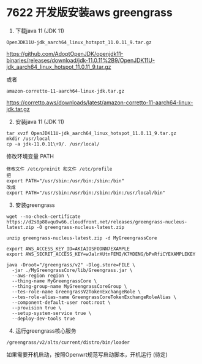 # 7622 开发版安装aws greengrass

1. 下载java 11 (JDK 11)
```
OpenJDK11U-jdk_aarch64_linux_hotspot_11.0.11_9.tar.gz
```
https://github.com/AdoptOpenJDK/openjdk11-binaries/releases/download/jdk-11.0.11%2B9/OpenJDK11U-jdk_aarch64_linux_hotspot_11.0.11_9.tar.gz

或者
```
amazon-corretto-11-aarch64-linux-jdk.tar.gz
```
https://corretto.aws/downloads/latest/amazon-corretto-11-aarch64-linux-jdk.tar.gz

2. 安装java 11 (JDK 11)
```
tar xvzf OpenJDK11U-jdk_aarch64_linux_hotspot_11.0.11_9.tar.gz
mkdir /usr/local
cp -a jdk-11.0.11\+9/. /usr/local/
```

修改环境变量 PATH
```
修改文件 /etc/preinit 和文件 /etc/profile
把
export PATH="/usr/sbin:/usr/bin:/sbin:/bin"
改成
export PATH="/usr/sbin:/usr/bin:/sbin:/bin:/usr/local/bin"
```

3. 安装greengrass

```
wget --no-check-certificate https://d2s8p88vqu9w66.cloudfront.net/releases/greengrass-nucleus-latest.zip -O greengrass-nucleus-latest.zip

unzip greengrass-nucleus-latest.zip -d MyGreengrassCore

export AWS_ACCESS_KEY_ID=AKIAIOSFODNN7EXAMPLE
export AWS_SECRET_ACCESS_KEY=wJalrXUtnFEMI/K7MDENG/bPxRfiCYEXAMPLEKEY

java -Droot="/greengrass/v2" -Dlog.store=FILE \
  -jar ./MyGreengrassCore/lib/Greengrass.jar \
  --aws-region region \
  --thing-name MyGreengrassCore \
  --thing-group-name MyGreengrassCoreGroup \
  --tes-role-name GreengrassV2TokenExchangeRole \
  --tes-role-alias-name GreengrassCoreTokenExchangeRoleAlias \
  --component-default-user root:root \
  --provision true \
  --setup-system-service true \
  --deploy-dev-tools true
```

4. 运行greengrass核心服务
```
/greengrass/v2/alts/current/distro/bin/loader
```
如果需要开机启动，按照Openwrt规范写启动脚本，开机运行 (待定)
